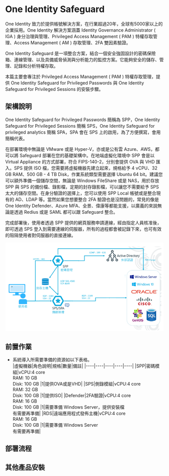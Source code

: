 # One Identity Safeguard <br>
One Identity 致力於提供帳號解決方案，在行業超過20年，全球有5000家以上的企業採用。One Identity 解決方案涵蓋 Identity Governance Administrator ( IGA ) 身分治理與管理、Privileged Access Management ( PAM ) 特權存取管理、Access Management ( AM ) 存取管理、2FA 雙因素驗證。<br>

One Identity Safeguard 是一項整合方案，結合一個安全強固設計的密碼保險箱、連線管理、以及具備威脅偵測與分析能力的監控方案。它能夠安全的儲存、管理、記錄和分析特權存取。<br>

本篇主要會專注於 Privileged Access Management ( PAM ) 特權存取管理，提供 One Identity Safeguard for Privileged Passwords 與 One Identity Safeguard for Privileged Sessions 的安裝步驟。<br>

## 架構說明 <br>

One Identity Safeguard for Privileged Passwords 簡稱為 SPP，One Identity Safeguard for Privileged Sessions 簡稱 SPS，One Identity Safeguard for privileged analytics 簡稱 SPA，SPA 會在 SPS 上的啟用，為了方便撰寫，會用簡稱代表。<br>

在部署環境中無論是 VMware 或是 Hyper-V，亦或是公有雲 Azure、AWS，都可以將 Safeguard 部署在您的基礎架構中。在地端虛擬化環境中 SPP 會是以 Virtual Appliance 的方式部署，符合 FIPS-140-2，分別會提供 OVA 與 VHD 匯入。SPS 提供 ISO 檔，您需要將虛擬機器先建立起來，規格給予 4 vCPU、32 GB RAM、500 GB - 4 TB Disk，作業系統類型需要選擇 Ubuntu 64 bit。建議您可以額外準備一個儲存空間，無論是 Windows FileShare 或是 NAS，用於存放SPP 與 SPS 的備份檔、錄影檔，定期的封存錄影檔，可以讓您不需要給予 SPS 太大的儲存空間。在身分驗證的選擇上，您可以使用 SPP Local 帳號或是整合現有的 AD、LDAP 等。當然如果您想要整合 2FA 驗證也是沒問題的，常見的像是 One Identity Defender、Azure MFA、全景、偉康等都能支援，以廣義的來說無論是透過 Redius 或是 SAML 都可以跟 Safeguard 整合。<br>

完成部署後，使用者透過 SPP 提供的網頁服務申請連線，經由指定人員核准後，即可透過 SPS 登入到需要連線的伺服器，所有的過程都會被記錄下來，也可有效的阻隔使用者對伺服器的直接連線。

![GITHUB](/images/architecture.png "architecture")<br>

## 前置作業 <br>

- 系統導入所需要準備的資源如以下表格。<br>
  |虛擬機器|角色說明|規格|數量|備註|
  |----|----|----|----|----|
  |SPP|密碼模組|vCPU:4 core <br> RAM: 10 GB <br> Disk: 100 GB |1|提供OVA或是VHD|
  |SPS|側錄模組|vCPU:4 core <br> RAM: 32 GB <br> Disk: 100 GB |1|提供ISO|
  |Defender|2FA驗證|vCPU:4 core <br> RAM: 16 GB <br> Disk: 100 GB |1|需要準備 Windows Server，提供安裝檔<br> 有需要再準備|
  |RDS|遠端應用程式發佈主機|vCPU:4 core <br> RAM: 16 GB <br> Disk: 100 GB |1|需要準備 Windows Server <br> 有需要再準備|

## 部署流程 <br>

## 其他產品安裝 <br>



